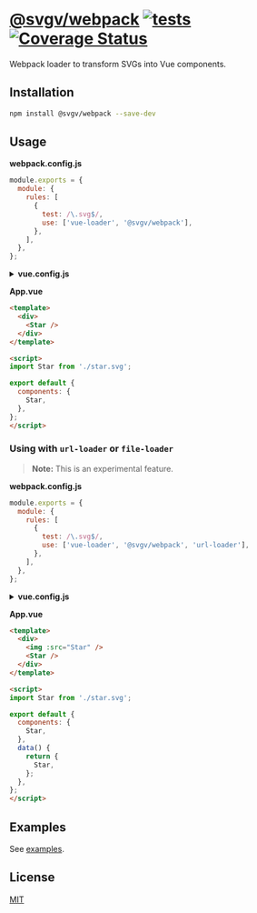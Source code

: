 # [@svgv/webpack](https://github.com/marella/svgv/tree/main/packages/webpack) [![tests](https://github.com/marella/svgv/actions/workflows/tests.yml/badge.svg)](https://github.com/marella/svgv/actions/workflows/tests.yml) [![Coverage Status](https://coveralls.io/repos/github/marella/svgv/badge.svg)](https://coveralls.io/github/marella/svgv)

Webpack loader to transform SVGs into Vue components.

## Installation

```sh
npm install @svgv/webpack --save-dev
```

## Usage

**webpack.config.js**

```js
module.exports = {
  module: {
    rules: [
      {
        test: /\.svg$/,
        use: ['vue-loader', '@svgv/webpack'],
      },
    ],
  },
};
```

<details>
<summary><strong>vue.config.js</strong></summary><br>

```js
module.exports = {
  chainWebpack: (config) => {
    const svgRule = config.module.rule('svg');
    svgRule.uses.clear();
    svgRule
      .use('vue-loader')
      .loader('vue-loader')
      .end()
      .use('@svgv/webpack')
      .loader('@svgv/webpack')
      .end();
  },
};
```

</details>
<p></p>

**App.vue**

```html
<template>
  <div>
    <Star />
  </div>
</template>

<script>
import Star from './star.svg';

export default {
  components: {
    Star,
  },
};
</script>
```

### Using with `url-loader` or `file-loader`

> **Note:** This is an experimental feature.

**webpack.config.js**

```js
module.exports = {
  module: {
    rules: [
      {
        test: /\.svg$/,
        use: ['vue-loader', '@svgv/webpack', 'url-loader'],
      },
    ],
  },
};
```

<details>
<summary><strong>vue.config.js</strong></summary><br>

```js
module.exports = {
  chainWebpack: (config) => {
    const svgRule = config.module.rule('svg');
    svgRule.uses.clear();
    svgRule
      .use('vue-loader')
      .loader('vue-loader')
      .end()
      .use('@svgv/webpack')
      .loader('@svgv/webpack')
      .end()
      .use('url-loader')
      .loader('url-loader')
      .end();
  },
};
```

</details>
<p></p>

**App.vue**

```html
<template>
  <div>
    <img :src="Star" />
    <Star />
  </div>
</template>

<script>
import Star from './star.svg';

export default {
  components: {
    Star,
  },
  data() {
    return {
      Star,
    };
  },
};
</script>
```

## Examples

See [examples](https://github.com/marella/svgv/tree/main/packages/webpack/examples).

## License

[MIT](https://github.com/marella/svgv/blob/main/packages/webpack/LICENSE)
